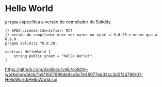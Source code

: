 # Hello World

`pragma` especifica a versão do compilador do Solidity.

```
// SPDX-License-Identifier: MIT
// versão do compilador deve ser maior ou igual a 0.8.20 e menor que a 0.9.0
pragma solidity ^0.8.20;

contract HelloWorld {
    string public greet = "Hello World!";
}

```

https://github.com/danilocurvelo/solidity-workshop/blob/1b811607696de6cc8c7e38077eb32cc3d0f2d798/01-HelloWorld/HelloWorld.sol